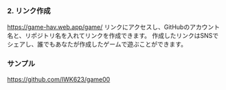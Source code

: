 ### 2. リンク作成
https://game-hav.web.app/game/
リンクにアクセスし、GitHubのアカウント名と、リポジトリ名を入れてリンクを作成できます。
作成したリンクはSNSでシェアし、誰でもあなたが作成したゲームで遊ぶことができます。

### サンプル
https://github.com/IWK623/game00

